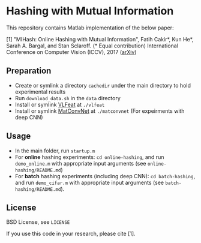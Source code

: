 # Hashing with Mutual Information
This repository contains Matlab implementation of the below paper:

[1] "MIHash: Online Hashing with Mutual Information", Fatih Cakir*, Kun He*, Sarah A. Bargal, and Stan Sclaroff. (* Equal contribution) International Conference on Computer Vision (ICCV), 2017 ([arXiv](https://arxiv.org/abs/1703.08919))

## Preparation
- Create or symlink a directory `cachedir` under the main directory to hold experimental results
- Run `download_data.sh` in the `data` directory
- Install or symlink [VLFeat](http://www.vlfeat.org/)  at `./vlfeat`
-  Install or symlink [MatConvNet](http://www.vlfeat.org/matconvnet/) at `./matconvnet` (For expeirments with deep CNN)

## Usage
- In the main folder, run `startup.m`
- For **online** hashing experiments: `cd online-hashing`, and run `demo_online.m` with appropriate input arguments (see `online-hashing/README.md`)
- For **batch** hashing experiments (including deep CNN): `cd batch-hashing`, and run `demo_cifar.m` with appropriate input arguments (see `batch-hashing/README.md`).

## License
BSD License,  see `LICENSE`

If you use this code in your research, please cite [1].
